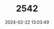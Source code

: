 ---
title: "2542"
category: "Bandicota savilei"
draft: false
date: 2024-02-22 13:03:49
languages:
  German: ["Savile-Bandikutratte"]
  English: ["Savile’s Bandicoot Rat"]
---
